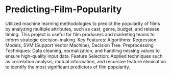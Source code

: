 # Predicting-Film-Popularity
Utilized machine learning methodologies to predict the popularity of films by analyzing multiple attributes, such as cast, genre, budget, and release timing.
This project is useful for film producers and marketing teams to inform strategic decision-making.
Key Features:
Algorithms: Regression Models, SVM (Support Vector Machine), Decision Tree.
Preprocessing Techniques: Data cleaning, normalization, and handling missing values to ensure high-quality input data.
Feature Selection: Applied techniques such as correlation analysis, mutual information, and recursive feature elimination to identify the most significant predictors of film popularity.
